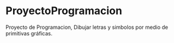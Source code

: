 # ProyectoProgramacion
Proyecto de Programacion, Dibujar letras  y simbolos por medio de primitivas gráficas.
